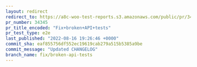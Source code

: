 ```yaml
---
layout: redirect
redirect_to: https://a8c-woo-test-reports.s3.amazonaws.com/public/pr/34345/e2e/index.html
pr_number: 34345
pr_title_encoded: "Fix+broken+API+tests"
pr_test_type: e2e
last_published: "2022-08-16 19:26:46 +0000"
commit_sha: eaf855756df552ec19619cab279a515b5385a9be
commit_message: "Updated CHANGELOG"
branch_name: fix/broken-api-tests
---
```

